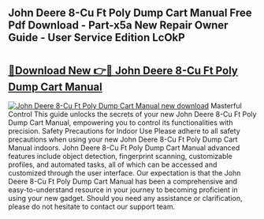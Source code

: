 ## John Deere 8-Cu Ft Poly Dump Cart Manual Free Pdf Download - Part-x5a New Repair Owner Guide - User Service Edition LcOkP

# <h2><a href="http://bc95036.oget.top/?id=John+Deere+8-Cu+Ft+Poly+Dump+Cart+Manual">🔗Download New 👉🔴 John Deere 8-Cu Ft Poly Dump Cart Manual</a></h2>

[![John Deere 8-Cu Ft Poly Dump Cart Manual new download](https://i.imgur.com/5g1atiW.png)](http://bc95036.oget.top/?id=John+Deere+8-Cu+Ft+Poly+Dump+Cart+Manual)
Masterful Control This guide unlocks the secrets of your new John Deere 8-Cu Ft Poly Dump Cart Manual, empowering you to control its functionalities with precision. Safety Precautions for Indoor Use Please adhere to all safety precautions when using your new John Deere 8-Cu Ft Poly Dump Cart Manual indoors. John Deere 8-Cu Ft Poly Dump Cart Manual advanced features include object detection, fingerprint scanning, customizable profiles, and automated tasks, all of which can be accessed and customized through the user interface. Our expectation is that the John Deere 8-Cu Ft Poly Dump Cart Manual has been a comprehensive and easy-to-understand resource in your journey to becoming proficient in using your new gadget. Should you need any assistance or clarification, please do not hesitate to contact our support team.
